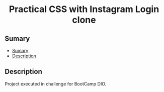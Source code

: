 <h1 align="center">Practical CSS with Instagram Login clone</h1>

## Sumary 

- [Sumary](#sumary)
- [Description](#description)


## Description
Project executed in challenge for BootCamp DIO.